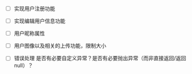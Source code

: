  - [ ] 实现用户注册功能
 - [ ] 实现编辑用户信息功能
 &emsp;
 - [ ] 用户昵称属性
 - [ ] 用户图像以及相关的上传功能，限制大小
 &emsp;
 - [ ] 错误处理 是否有必要自定义异常？是否有必要抛出异常（而非直接返回/返回null）？
 
 
